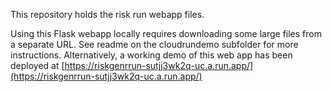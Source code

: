 This repository holds the risk run webapp files.

Using this Flask webapp locally requires downloading some large files from a separate URL. See readme on the cloudrundemo subfolder for more instructions. Alternatively, a working demo of this web app has been deployed at [https://riskgenrrun-sutjj3wk2q-uc.a.run.app/](https://riskgenrrun-sutjj3wk2q-uc.a.run.app/)
